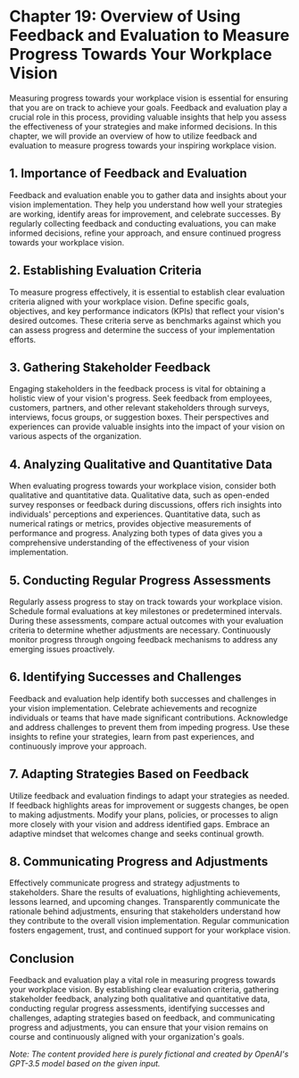 Chapter 19: Overview of Using Feedback and Evaluation to Measure Progress Towards Your Workplace Vision
=======================================================================================================

Measuring progress towards your workplace vision is essential for ensuring that you are on track to achieve your goals. Feedback and evaluation play a crucial role in this process, providing valuable insights that help you assess the effectiveness of your strategies and make informed decisions. In this chapter, we will provide an overview of how to utilize feedback and evaluation to measure progress towards your inspiring workplace vision.

**1. Importance of Feedback and Evaluation**
--------------------------------------------

Feedback and evaluation enable you to gather data and insights about your vision implementation. They help you understand how well your strategies are working, identify areas for improvement, and celebrate successes. By regularly collecting feedback and conducting evaluations, you can make informed decisions, refine your approach, and ensure continued progress towards your workplace vision.

**2. Establishing Evaluation Criteria**
---------------------------------------

To measure progress effectively, it is essential to establish clear evaluation criteria aligned with your workplace vision. Define specific goals, objectives, and key performance indicators (KPIs) that reflect your vision's desired outcomes. These criteria serve as benchmarks against which you can assess progress and determine the success of your implementation efforts.

**3. Gathering Stakeholder Feedback**
-------------------------------------

Engaging stakeholders in the feedback process is vital for obtaining a holistic view of your vision's progress. Seek feedback from employees, customers, partners, and other relevant stakeholders through surveys, interviews, focus groups, or suggestion boxes. Their perspectives and experiences can provide valuable insights into the impact of your vision on various aspects of the organization.

**4. Analyzing Qualitative and Quantitative Data**
--------------------------------------------------

When evaluating progress towards your workplace vision, consider both qualitative and quantitative data. Qualitative data, such as open-ended survey responses or feedback during discussions, offers rich insights into individuals' perceptions and experiences. Quantitative data, such as numerical ratings or metrics, provides objective measurements of performance and progress. Analyzing both types of data gives you a comprehensive understanding of the effectiveness of your vision implementation.

**5. Conducting Regular Progress Assessments**
----------------------------------------------

Regularly assess progress to stay on track towards your workplace vision. Schedule formal evaluations at key milestones or predetermined intervals. During these assessments, compare actual outcomes with your evaluation criteria to determine whether adjustments are necessary. Continuously monitor progress through ongoing feedback mechanisms to address any emerging issues proactively.

**6. Identifying Successes and Challenges**
-------------------------------------------

Feedback and evaluation help identify both successes and challenges in your vision implementation. Celebrate achievements and recognize individuals or teams that have made significant contributions. Acknowledge and address challenges to prevent them from impeding progress. Use these insights to refine your strategies, learn from past experiences, and continuously improve your approach.

**7. Adapting Strategies Based on Feedback**
--------------------------------------------

Utilize feedback and evaluation findings to adapt your strategies as needed. If feedback highlights areas for improvement or suggests changes, be open to making adjustments. Modify your plans, policies, or processes to align more closely with your vision and address identified gaps. Embrace an adaptive mindset that welcomes change and seeks continual growth.

**8. Communicating Progress and Adjustments**
---------------------------------------------

Effectively communicate progress and strategy adjustments to stakeholders. Share the results of evaluations, highlighting achievements, lessons learned, and upcoming changes. Transparently communicate the rationale behind adjustments, ensuring that stakeholders understand how they contribute to the overall vision implementation. Regular communication fosters engagement, trust, and continued support for your workplace vision.

**Conclusion**
--------------

Feedback and evaluation play a vital role in measuring progress towards your workplace vision. By establishing clear evaluation criteria, gathering stakeholder feedback, analyzing both qualitative and quantitative data, conducting regular progress assessments, identifying successes and challenges, adapting strategies based on feedback, and communicating progress and adjustments, you can ensure that your vision remains on course and continuously aligned with your organization's goals.

*Note: The content provided here is purely fictional and created by OpenAI's GPT-3.5 model based on the given input.*
